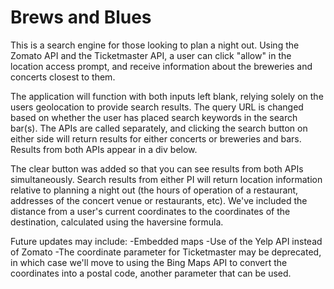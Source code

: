 # Brews and Blues

This is a search engine for those looking to plan a night out. Using the Zomato API and the Ticketmaster API, a user can click "allow" in the location access prompt, and receive information about the breweries and concerts closest to them. 

The application will function with both inputs left blank, relying solely on the users geolocation to provide search results. The query URL is changed based on whether the user has placed search keywords in the search bar(s). The APIs are called separately, and clicking the search button on either side will return results for either concerts or breweries and bars. Results from both APIs appear in a div below. 

The clear button was added so that you can see results from both APIs simultaneously. Search results from either PI will return location information relative to planning a night out (the hours of operation of a restaurant, addresses of the concert venue or restaurants, etc). We've included the distance from a user's current coordinates to the coordinates of the destination, calculated using the haversine formula. 

Future updates may include:
-Embedded maps
-Use of the Yelp API instead of Zomato
-The coordinate parameter for Ticketmaster may be deprecated, in which case we'll move to using the Bing Maps API to convert the coordinates into a postal code, another parameter that can be used.

